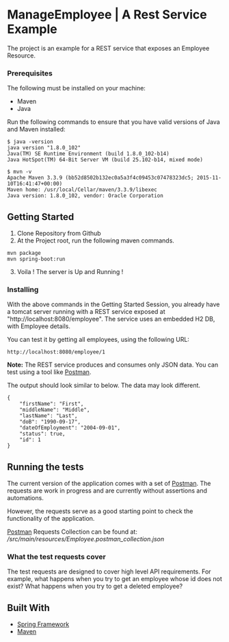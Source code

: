 # ManageEmployee | A Rest Service Example

The project is an example for a REST service that exposes an Employee Resource.

### Prerequisites
The following must be installed on your machine:
* Maven
* Java

Run the following commands to ensure that you have valid versions of Java and Maven installed:
```
$ java -version
java version "1.8.0_102"
Java(TM) SE Runtime Environment (build 1.8.0_102-b14)
Java HotSpot(TM) 64-Bit Server VM (build 25.102-b14, mixed mode)

$ mvn -v
Apache Maven 3.3.9 (bb52d8502b132ec0a5a3f4c09453c07478323dc5; 2015-11-10T16:41:47+00:00)
Maven home: /usr/local/Cellar/maven/3.3.9/libexec
Java version: 1.8.0_102, vendor: Oracle Corporation
```

## Getting Started

1. Clone Repository from Github
2. At the Project root, run the following maven commands.
```
mvn package
mvn spring-boot:run
```
3. Voila ! The server is Up and Running !

### Installing

With the above commands in the Getting Started Session, you already have a tomcat server running with a REST service exposed 
at "http://localhost:8080/employee". The service uses an embedded H2 DB, with Employee details.

You can test it by getting all employees, using the following URL:

```
http://localhost:8080/employee/1
```
__Note:__ The REST service produces and consumes only JSON data. You can test using a tool like [Postman](https://www.getpostman.com/).

The output should look similar to below. The data may look different.

```
{
    "firstName": "First",
    "middleName": "Middle",
    "lastName": "Last",
    "doB": "1990-09-17",
    "dateOfEmployment": "2004-09-01",
    "status": true,
    "id": 1
}
```


## Running the tests

The current version of the application comes with a set of [Postman](https://www.getpostman.com/). The requests are work in progress and are currently without assertions and automations.

However, the requests serve as a good starting point to check the functionality of the application.

[Postman](https://www.getpostman.com/) Requests Collection can be found at: _/src/main/resources/Employee.postman_collection.json_

### What the test requests cover

The test requests are designed to cover high level API requirements. For example, what happens when you try to get 
an employee whose id does not exist? What happens when you try to get a deleted employee?

## Built With

* [Spring Framework](https://spring.io/)
* [Maven](https://maven.apache.org/)
